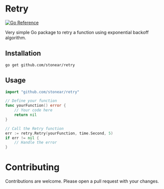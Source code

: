 # Retry
[![Go Reference](https://pkg.go.dev/badge/github.com/stonear/retry.svg)](https://pkg.go.dev/github.com/stonear/retry)

Very simple Go package to retry a function using exponential backoff algorithm.

## Installation

```
go get github.com/stonear/retry
```


## Usage

```go
import "github.com/stonear/retry"

// Define your function
func yourFunction() error {
    // Your code here
    return nil
}

// Call the Retry function
err := retry.Retry(yourFunction, time.Second, 5)
if err != nil {
    // Handle the error
}
```

# Contributing
Contributions are welcome. Please open a pull request with your changes.
